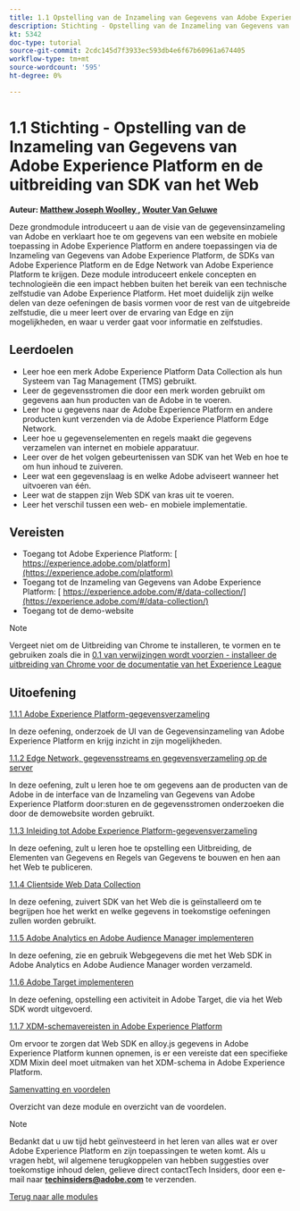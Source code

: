 ```yaml
---
title: 1.1 Opstelling van de Inzameling van Gegevens van Adobe Experience Platform en de uitbreiding van SDK van het Web
description: Stichting - Opstelling van de Inzameling van Gegevens van Adobe Experience Platform en de uitbreiding van SDK van het Web
kt: 5342
doc-type: tutorial
source-git-commit: 2cdc145d7f3933ec593db4e6f67b60961a674405
workflow-type: tm+mt
source-wordcount: '595'
ht-degree: 0%

---
```


# 1.1 Stichting - Opstelling van de Inzameling van Gegevens van Adobe Experience Platform en de uitbreiding van SDK van het Web

**Auteur: [ Matthew Joseph Woolley ](https://www.linkedin.com/in/matthewjwoolley/), [ Wouter Van Geluwe ](https://www.linkedin.com/in/woutervangeluwe/)**

Deze grondmodule introduceert u aan de visie van de gegevensinzameling van Adobe en verklaart hoe te om gegevens van een website en mobiele toepassing in Adobe Experience Platform en andere toepassingen via de Inzameling van Gegevens van Adobe Experience Platform, de SDKs van Adobe Experience Platform en de Edge Network van Adobe Experience Platform te krijgen. Deze module introduceert enkele concepten en technologieën die een impact hebben buiten het bereik van een technische zelfstudie van Adobe Experience Platform. Het moet duidelijk zijn welke delen van deze oefeningen de basis vormen voor de rest van de uitgebreide zelfstudie, die u meer leert over de ervaring van Edge en zijn mogelijkheden, en waar u verder gaat voor informatie en zelfstudies.

## Leerdoelen

- Leer hoe een merk Adobe Experience Platform Data Collection als hun Systeem van Tag Management (TMS) gebruikt.
- Leer de gegevensstromen die door een merk worden gebruikt om gegevens aan hun producten van de Adobe in te voeren.
- Leer hoe u gegevens naar de Adobe Experience Platform en andere producten kunt verzenden via de Adobe Experience Platform Edge Network.
- Leer hoe u gegevenselementen en regels maakt die gegevens verzamelen van internet en mobiele apparatuur.
- Leer over de het volgen gebeurtenissen van SDK van het Web en hoe te om hun inhoud te zuiveren.
- Leer wat een gegevenslaag is en welke Adobe adviseert wanneer het uitvoeren van één.
- Leer wat de stappen zijn Web SDK van kras uit te voeren.
- Leer het verschil tussen een web- en mobiele implementatie.

## Vereisten

- Toegang tot Adobe Experience Platform: [ https://experience.adobe.com/platform](https://experience.adobe.com/platform)
- Toegang tot de Inzameling van Gegevens van Adobe Experience Platform: [ https://experience.adobe.com/#/data-collection/](https://experience.adobe.com/#/data-collection/)
- Toegang tot de demo-website

>[!NOTE]
>
>Vergeet niet om de Uitbreiding van Chrome te installeren, te vormen en te gebruiken zoals die in [ 0.1 van verwijzingen wordt voorzien - installeer de uitbreiding van Chrome voor de documentatie van het Experience League ](../../gettingstarted/gettingstarted/ex1.md)

## Uitoefening

[1.1.1 Adobe Experience Platform-gegevensverzameling](./ex1.md)

In deze oefening, onderzoek de UI van de Gegevensinzameling van Adobe Experience Platform en krijg inzicht in zijn mogelijkheden.

[1.1.2 Edge Network, gegevensstreams en gegevensverzameling op de server](./ex2.md)

In deze oefening, zult u leren hoe te om gegevens aan de producten van de Adobe in de interface van de Inzameling van Gegevens van Adobe Experience Platform door:sturen en de gegevensstromen onderzoeken die door de demowebsite worden gebruikt.

[1.1.3 Inleiding tot Adobe Experience Platform-gegevensverzameling](./ex3.md)

In deze oefening, zult u leren hoe te opstelling een Uitbreiding, de Elementen van Gegevens en Regels van Gegevens te bouwen en hen aan het Web te publiceren.

[1.1.4 Clientside Web Data Collection](./ex4.md)

In deze oefening, zuivert SDK van het Web die is geïnstalleerd om te begrijpen hoe het werkt en welke gegevens in toekomstige oefeningen zullen worden gebruikt.

[1.1.5 Adobe Analytics en Adobe Audience Manager implementeren](./ex5.md)

In deze oefening, zie en gebruik Webgegevens die met het Web SDK in Adobe Analytics en Adobe Audience Manager worden verzameld.

[1.1.6 Adobe Target implementeren](./ex6.md)

In deze oefening, opstelling een activiteit in Adobe Target, die via het Web SDK wordt uitgevoerd.

[1.1.7 XDM-schemavereisten in Adobe Experience Platform](./ex7.md)

Om ervoor te zorgen dat Web SDK en alloy.js gegevens in Adobe Experience Platform kunnen opnemen, is er een vereiste dat een specifieke XDM Mixin deel moet uitmaken van het XDM-schema in Adobe Experience Platform.

[Samenvatting en voordelen](./summary.md)

Overzicht van deze module en overzicht van de voordelen.

>[!NOTE]
>
>Bedankt dat u uw tijd hebt geïnvesteerd in het leren van alles wat er over Adobe Experience Platform en zijn toepassingen te weten komt. Als u vragen hebt, wil algemene terugkoppelen van hebben suggesties over toekomstige inhoud delen, gelieve direct contactTech Insiders, door een e-mail naar **techinsiders@adobe.com** te verzenden.

[Terug naar alle modules](../../../overview.md)
